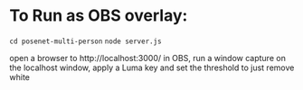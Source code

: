 # To Run as OBS overlay: 

`cd posenet-multi-person`
`node server.js`

open a browser to http://localhost:3000/
in OBS, run a window capture on the localhost window, apply a Luma key and set the threshold to just remove white
